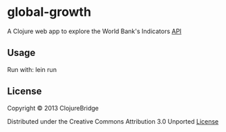 # global-growth 

A Clojure web app to explore the World Bank's Indicators [API](http://data.worldbank.org/)


## Usage

Run with:
    lein run 


## License

Copyright © 2013 ClojureBridge 

Distributed under the Creative Commons Attribution 3.0 Unported [License](http://creativecommons.org/licenses/by/3.0/)
